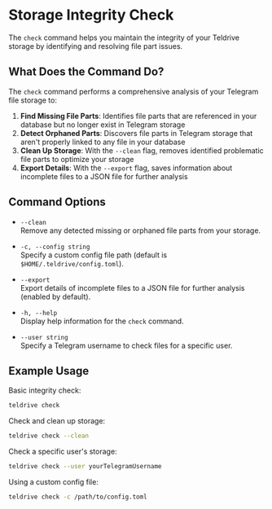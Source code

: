 # Storage Integrity Check

The `check` command helps you maintain the integrity of your Teldrive storage by identifying and resolving file part issues.

## What Does the Command Do?

The `check` command performs a comprehensive analysis of your Telegram file storage to:

1. **Find Missing File Parts**: Identifies file parts that are referenced in your database but no longer exist in Telegram storage
2. **Detect Orphaned Parts**: Discovers file parts in Telegram storage that aren't properly linked to any file in your database
3. **Clean Up Storage**: With the `--clean` flag, removes identified problematic file parts to optimize your storage
4. **Export Details**: With the `--export` flag, saves information about incomplete files to a JSON file for further analysis

## Command Options

- `--clean`  
  Remove any detected missing or orphaned file parts from your storage.
  
- `-c, --config string`  
  Specify a custom config file path (default is `$HOME/.teldrive/config.toml`).
  
- `--export`  
  Export details of incomplete files to a JSON file for further analysis (enabled by default).
  
- `-h, --help`  
  Display help information for the `check` command.
  
- `--user string`  
  Specify a Telegram username to check files for a specific user.

## Example Usage

Basic integrity check:
```bash
teldrive check
```

Check and clean up storage:
```bash
teldrive check --clean
```

Check a specific user's storage:
```bash
teldrive check --user yourTelegramUsername
```

Using a custom config file:
```bash
teldrive check -c /path/to/config.toml
```
